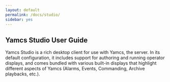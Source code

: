 ```yaml
---
layout: default
permalink: /docs/studio/
sidebar: yes
---
```


## Yamcs Studio User Guide

Yamcs Studio is a rich desktop client for use with Yamcs, the server. In its default configuration, it includes support for authoring and running operator displays, and comes bundled with various built-in displays that highlight different aspects of Yamcs (Alarms, Events, Commanding, Archive playbacks, etc.).

